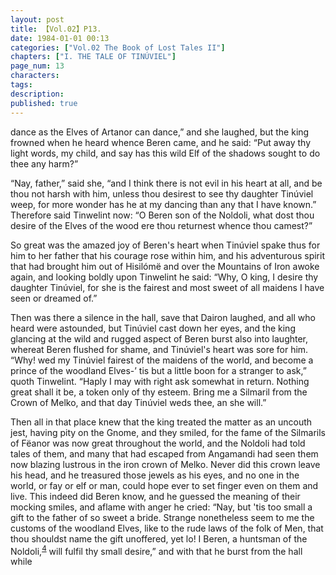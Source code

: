 ```yaml
---
layout: post
title: 【Vol.02】P13.
date: 1984-01-01 00:13
categories: ["Vol.02 The Book of Lost Tales II"]
chapters: ["I. THE TALE OF TINÚVIEL"]
page_num: 13
characters: 
tags: 
description: 
published: true
---
```


<p style="text-indent: 0;">
dance as the Elves of Artanor can dance,” and she laughed, but the king frowned when he heard whence Beren came, and he said: “Put away thy light words, my child, and say has this wild Elf of the shadows sought to do thee any harm?”
</p>

“Nay, father,” said she, “and I think there is not evil in his heart at all, and be thou not harsh with him, unless thou desirest to see thy daughter Tinúviel weep, for more wonder has he at my dancing than any that I have known.” Therefore said Tinwelint now: “O Beren son of the Noldoli, what dost thou desire of the Elves of the wood ere thou returnest whence thou camest?”

So great was the amazed joy of Beren's heart when Tinúviel spake thus for him to her father that his courage rose within him, and his adventurous spirit that had brought him out of Hisilómë and over the Mountains of Iron awoke again, and looking boldly upon Tinwelint he said: “Why, O king, I desire thy daughter Tinúviel, for she is the fairest and most sweet of all maidens I have seen or dreamed of.”

Then was there a silence in the hall, save that Dairon laughed, and all who heard were astounded, but Tinúviel cast down her eyes, and the king glancing at the wild and rugged aspect of Beren burst also into laughter, whereat Beren flushed for shame, and Tinúviel's heart was sore for him. “Why! wed my Tinúviel fairest of the maidens of the world, and become a prince of the woodland Elves-’ tis but a little boon for a stranger to ask,” quoth Tinwelint. “Haply I may with right ask somewhat in return. Nothing great shall it be, a token only of thy esteem. Bring me a Silmaril from the Crown of Melko, and that day Tinúviel weds thee, an she will.”

Then all in that place knew that the king treated the matter as an uncouth jest, having pity on the Gnome, and they smiled, for the fame of the Silmarils of Fëanor was now great throughout the world, and the Noldoli had told tales of them, and many that had escaped from Angamandi had seen them now blazing lustrous in the iron crown of Melko. Never did this crown leave his head, and he treasured those jewels as his eyes, and no one in the world, or fay or elf or man, could hope ever to set finger even on them and live. This indeed did Beren know, and he guessed the meaning of their mocking smiles, and aflame with anger he cried: “Nay, but 'tis too small a gift to the father of so sweet a bride. Strange nonetheless seem to me the customs of the woodland Elves, like to the rude laws of the folk of Men, that thou shouldst name the gift unoffered, yet lo! I Beren, a huntsman of the Noldoli,<SUP>[4]({{site.baseurl}}/vol02-p49)</SUP> will fulfil thy small desire,” and with that he burst from the hall while

